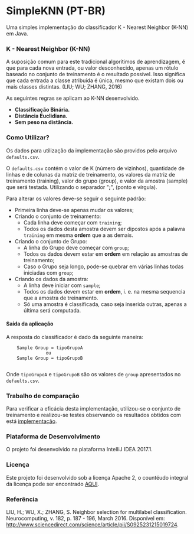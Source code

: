 # SimpleKNN (PT-BR)

Uma simples implementação do classificador K - Nearest Neighbor (K-NN) em Java.

### K - Nearest Neighbor (K-NN)

A suposição comum para este tradicional algorítimos de aprendizagem, é que para cada nova entrada, ou valor desconhecido, apenas um rótulo baseado no conjunto de treinamento é o resultado possível.
Isso significa que cada entrada a classe atribuída é única, mesmo que existam dois ou mais classes distintas. (LIU; WU; ZHANG, 2016)

As seguintes regras se aplicam ao K-NN desenvolvido.
 - **Classificação Binária.**
 - **Distância Euclidiana.**
 - **Sem peso na distância.**


### Como Utilizar?

Os dados para utilização da implementação são providos pelo arquivo `defaults.csv`.

O `defaults.csv` contém o valor de K (número de vizinhos), quantidade de linhas e de colunas da matriz de treinamento, os valores da matriz de treinamento (training), valor do grupo (group), e valor da amostra (sample) que será testada. Utilizando o separador "**;**", (ponto e vírgula). 

Para alterar os valores deve-se seguir o seguinte padrão:
- Primeira linha deve-se apenas mudar os valores;
- Criando o conjunto de treinamento:
    - Cada linha deve começar com `training`;
    - Todos os dados desta amostra devem ser dipostos após a palavra `training` em mesma **ordem** que a as demais.
- Criando o conjunto de Grupo:
    - A linha do Grupo deve começar com `group`;
    - Todos os dados devem estar em **ordem** em relação as amostras de treinamento;
    - Caso o Grupo seja longo, pode-se quebrar em várias linhas todas iniciadas com `group`;
- Criando os dados da amostra:
    - A linha deve iniciar com `sample`;
    - Todos os dados devem estar em **ordem**, i. e. na mesma sequencia que a amostra de treinamento.
    - Só uma amostra é classificada, caso seja inserida outras, apenas a última será computada.

#### Saída da aplicação
A resposta do classificador é dado da seguinte maneira: 
```
    Sample Group = tipoGrupoA
               ou 
    Sample Group = tipoGrupoB
    
``` 

Onde `tipoGrupoA` e `tipoGrupoB` são os valores de `group` apresentados no `defaults.csv`.

### Trabalho de comparação
Para verificar a eficácia desta implementação, utilizou-se o conjunto de treinamento e realizou-se testes observando os resultados obtidos com está [implementação](http://thiele.nu/programming-code/3-k-nearest-neighbours-java).

### Plataforma de Desenvolvimento
O projeto foi desenvolvido na plataforma IntelliJ IDEA 2017.1.
### Licença
Este projeto foi desenvolvido sob a licença Apache 2, o countéudo integral da licença pode ser encontrado [AQUI](LICENSE). 

### Referência

LIU, H.; WU, X.; ZHANG, S. Neighbor selection for multilabel classification. Neurocomputing, v. 182, p. 187 - 196, March 2016.
Disponível em: <http://www.sciencedirect.com/science/article/pii/S0925231215019724>.